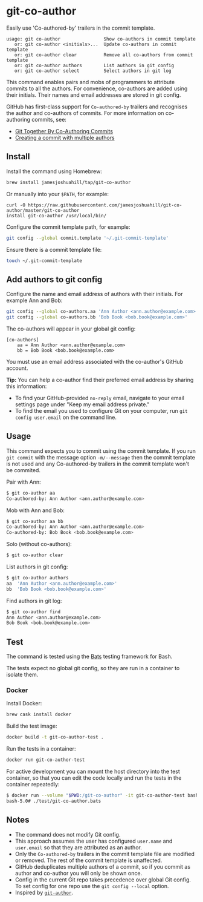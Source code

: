 # git-co-author

Easily use 'Co-authored-by' trailers in the commit template.

```text
usage: git co-author                Show co-authors in commit template
   or: git co-author <initials>...  Update co-authors in commit template
   or: git co-author clear          Remove all co-authors from commit template
   or: git co-author authors        List authors in git config
   or: git co-author select         Select authors in git log
```

This command enables pairs and mobs of programmers to attribute commits to all the authors. For convenience, co-authors are added using their initials. Their names and email addresses are stored in git config.

GitHub has first-class support for `Co-authored-by` trailers and recognises the author and co-authors of commits. For more information on co-authoring commits, see:

- [Git Together By Co-Authoring Commits](https://github.community/t5/Support-Protips/Git-Together-By-Co-Authoring-Commits/ba-p/27480)
- [Creating a commit with multiple authors](https://help.github.com/en/github/committing-changes-to-your-project/creating-a-commit-with-multiple-authors)

## Install

Install the command using Homebrew:

```bash
brew install jamesjoshuahill/tap/git-co-author
```

Or manually into your `$PATH`, for example:

```
curl -O https://raw.githubusercontent.com/jamesjoshuahill/git-co-author/master/git-co-author
install git-co-author /usr/local/bin/
```

Configure the commit template path, for example:

```bash
git config --global commit.template '~/.git-commit-template'
```

Ensure there is a commit template file:

```bash
touch ~/.git-commit-template
```

## Add authors to git config

Configure the name and email address of authors with their initials. For example Ann and Bob:

```bash
git config --global co-authors.aa 'Ann Author <ann.author@example.com>'
git config --global co-authors.bb 'Bob Book <bob.book@example.com>'
```

The co-authors will appear in your global git config:

```
[co-authors]
    aa = Ann Author <ann.author@example.com>
    bb = Bob Book <bob.book@example.com>
```

You must use an email address associated with the co-author's GitHub account.

**Tip:** You can help a co-author find their preferred email address by sharing this information:

- To find your GitHub-provided `no-reply` email, navigate to your email settings page under "Keep my email address private."
- To find the email you used to configure Git on your computer, run `git config user.email` on the command line.

## Usage

This command expects you to commit using the commit template. If you run `git commit` with the message option `-m/--message` then the commit template is not used and any Co-authored-by trailers in the commit template won't be commited.

Pair with Ann:

```bash
$ git co-author aa
Co-authored-by: Ann Author <ann.author@example.com>
```

Mob with Ann and Bob:

```bash
$ git co-author aa bb
Co-authored-by: Ann Author <ann.author@example.com>
Co-authored-by: Bob Book <bob.book@example.com>
```

Solo (without co-authors):

```bash
$ git co-author clear
```

List authors in git config:

```bash
$ git co-author authors
aa  'Ann Author <ann.author@example.com>'
bb  'Bob Book <bob.book@example.com>'
```

Find authors in git log:

```bash
$ git co-author find
Ann Author <ann.author@example.com>
Bob Book <bob.book@example.com>
```

## Test

The command is tested using the [Bats](https://github.com/sstephenson/bats) testing framework for Bash.

The tests expect no global git config, so they are run in a container to isolate
them.

### Docker

Install Docker:

```bash
brew cask install docker
```

Build the test image:

```bash
docker build -t git-co-author-test .
```

Run the tests in a container:

```bash
docker run git-co-author-test
```

For active development you can mount the host directory into the test container,
so that you can edit the code locally and run the tests in the container
repeatedly:

```bash
$ docker run --volume "$PWD:/git-co-author" -it git-co-author-test bash
bash-5.0# ./test/git-co-author.bats
```

## Notes

- The command does not modify Git config.
- This approach assumes the user has configured `user.name` and `user.email` so that they are attributed as an author.
- Only the `Co-authored-by` trailers in the commit template file are modified or removed. The rest of the commit template is unaffected.
- GitHub deduplicates multiple authors of a commit, so if you commit as author and co-author you will only be shown once.
- Config in the current Git repo takes precedence over global Git config. To set config for one repo use the `git config --local` option.
- Inspired by [`git-author`](https://github.com/pivotal/git-author).
